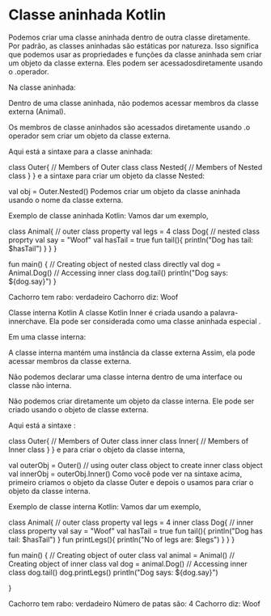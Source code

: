 # Classe aninhada Kotlin
Podemos criar uma classe aninhada dentro de outra classe diretamente. Por padrão, as classes aninhadas são estáticas por natureza. Isso significa que podemos usar as propriedades e funções da classe aninhada sem criar um objeto da classe externa. Eles podem ser acessados ​​diretamente usando o .operador.

Na classe aninhada:

Dentro de uma classe aninhada, não podemos acessar membros da classe externa (Animal).

Os membros de classe aninhados são acessados ​​diretamente usando .o operador sem criar um objeto da classe externa.

Aqui está a sintaxe para a classe aninhada:

class Outer{
    // Members of Outer class
    class Nested{
        // Members of Nested class
    }
}
e a sintaxe para criar um objeto da classe Nested:


val obj = Outer.Nested()
Podemos criar um objeto da classe aninhada usando o nome da classe externa.

Exemplo de classe aninhada Kotlin:
Vamos dar um exemplo,

class Animal{
    // outer class property
    val legs = 4
    class Dog{
        // nested class proprty
        val say = "Woof"
        val hasTail = true
        fun tail(){
            println("Dog has tail: $hasTail")
        }
    }
}

fun main() {
    // Creating object of nested class directly
    val dog = Animal.Dog()
    // Accessing inner class
    dog.tail()
    println("Dog says: ${dog.say}")
}

Cachorro tem rabo: verdadeiro 
Cachorro diz: Woof

Classe interna Kotlin
A classe Kotlin Inner é criada usando a palavra- innerchave. Ela pode ser considerada como uma classe aninhada especial .

Em uma classe interna:

A classe interna mantém uma instância da classe externa Assim, ela pode acessar membros da classe externa.

Não podemos declarar uma classe interna dentro de uma interface ou classe não interna.


Não podemos criar diretamente um objeto da classe interna. Ele pode ser criado usando o objeto de classe externa.

Aqui está a sintaxe :

class Outer{
    // Members of Outer class
    inner class Inner{
        // Members of Inner class
    }
}
e para criar o objeto da classe interna,

val outerObj = Outer()
// using outer class object to create inner class object
val innerObj = outerObj.Inner()
Como você pode ver na sintaxe acima, primeiro criamos o objeto da classe Outer e depois o usamos para criar o objeto da classe interna.

Exemplo de classe interna Kotlin:
Vamos dar um exemplo,

class Animal{
    // outer class property
    val legs = 4
    inner class Dog{
        // inner class property
        val say = "Woof"
        val hasTail = true
        fun tail(){
            println("Dog has tail: $hasTail")
        }
        fun printLegs(){
            println("No of legs are: $legs")
        }
    }
}

fun main() {
    // Creating object of outer class
    val animal = Animal()
    // Creating object of inner class
    val dog = animal.Dog()
    // Accessing inner class
    dog.tail()
    dog.printLegs()
    println("Dog says: ${dog.say}")

}

Cachorro tem rabo: verdadeiro 
Número de patas são: 4 
Cachorro diz: Woof
